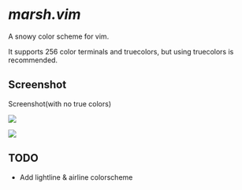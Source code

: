 # <i>marsh.vim</i>

A snowy color scheme for vim.

It supports 256 color terminals and truecolors, but using truecolors is recommended.

## Screenshot

Screenshot(with no true colors)

<img src="https://i.postimg.cc/bwgsh30T/screenshot-notruecolors.png"></img>

<img src="https://i.postimg.cc/RhTzHbZp/screenshot-withtruecolors.png"></img>

## TODO

- Add lightline & airline colorscheme
